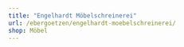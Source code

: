 ```yaml
---
title: "Engelhardt Möbelschreinerei"
url: /ebergoetzen/engelhardt-moebelschreinerei/
shop: Möbel
---
```

